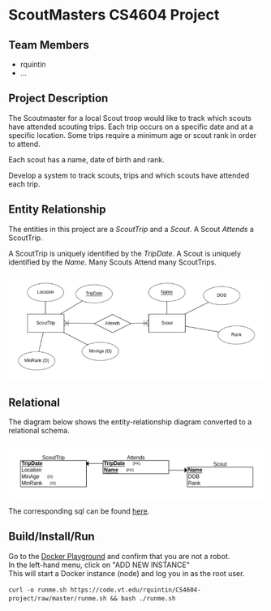 # ScoutMasters CS4604 Project

## Team Members
* rquintin
*  ...

## Project Description
The Scoutmaster for a local Scout troop would like to track which scouts have attended scouting trips. Each trip occurs on a specific date and at a specific location. Some trips require a minimum age or scout rank in order to attend.

Each scout has a name, date of birth and rank.

Develop a system to track scouts, trips and which scouts have attended each trip.

## Entity Relationship

The entities in this project are a *ScoutTrip* and a *Scout*. A Scout *Attends* a ScoutTrip. 

A ScoutTrip is uniquely identified by the *TripDate*.
A Scout is uniquely identified by the *Name*.
Many Scouts Attend many ScoutTrips.

![ER Diagram](diagrams/entity-relationship.png  "ER Diagram")

## Relational

The diagram below shows the entity-relationship diagram converted to a relational schema.

![Relational Diagram](diagrams/relational.png "Relational Diagram")

The corresponding sql can be found [here](sql/install.sql).

## Build/Install/Run

Go to the [Docker Playground](http://play-with-docker.com) and confirm that you are not a robot.  
In the left-hand menu, click on "ADD NEW INSTANCE"  
This will start a Docker instance (node) and log you in as the root user. 

`curl -o runme.sh https://code.vt.edu/rquintin/CS4604-project/raw/master/runme.sh && bash ./runme.sh`

